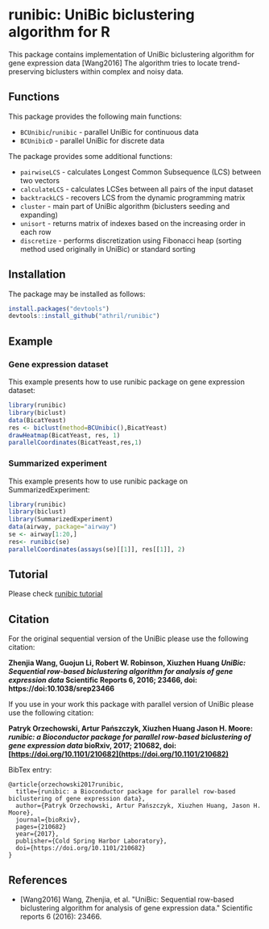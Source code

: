 # runibic: UniBic biclustering algorithm for R

This package contains implementation of UniBic biclustering algorithm for gene expression data [Wang2016]
The algorithm tries to locate trend-preserving biclusters within complex and noisy data.

## Functions
This package provides the following main functions:
* `BCUnibic`/`runibic` - parallel UniBic for continuous data
* `BCUnibicD` - parallel UniBic for discrete data

The package provides some additional functions:
* `pairwiseLCS` - calculates Longest Common Subsequence (LCS) between two vectors
* `calculateLCS` - calculates LCSes between all pairs of the input dataset
* `backtrackLCS` - recovers LCS from the dynamic programming matrix
* `cluster` - main part of UniBic algorithm (biclusters seeding and expanding)
* `unisort` - returns matrix of indexes based on the increasing order in each row
* `discretize` - performs discretization using Fibonacci heap (sorting method used originally in UniBic) or standard sorting


## Installation
The package may be installed as follows:
```r
install.packages("devtools")
devtools::install_github("athril/runibic")
```

## Example
### Gene expression dataset
This example presents how to use runibic package on gene expression dataset:
```r
library(runibic)
library(biclust)
data(BicatYeast)
res <- biclust(method=BCUnibic(),BicatYeast)
drawHeatmap(BicatYeast, res, 1)
parallelCoordinates(BicatYeast,res,1)
```

### Summarized experiment
This example presents how to use runibic package on SummarizedExperiment:
```r
library(runibic)
library(biclust)
library(SummarizedExperiment)
data(airway, package="airway")
se <- airway[1:20,]
res<- runibic(se)
parallelCoordinates(assays(se)[[1]], res[[1]], 2)
```

## Tutorial
Please check [runibic tutorial](https://github.com/athril/runibic/tree/master/vignettes/runibic.Rmd)

## Citation
For the original sequential version of the UniBic please use the following citation:

**Zhenjia Wang, Guojun Li, Robert W. Robinson, Xiuzhen Huang
*UniBic: Sequential row-based biclustering algorithm for analysis of gene expression data*
Scientific Reports 6, 2016; 23466, doi: https://doi:10.1038/srep23466**


If you use in your work this package with parallel version of UniBic please use the following citation:

**Patryk Orzechowski, Artur Pańszczyk, Xiuzhen Huang Jason H. Moore:
*runibic: a Bioconductor package for parallel row-based biclustering of gene expression data*
bioRxiv, 2017; 210682, doi: [https://doi.org/10.1101/210682](https://doi.org/10.1101/210682)**

BibTex entry:
```
@article{orzechowski2017runibic,
  title={runibic: a Bioconductor package for parallel row-based biclustering of gene expression data},
  author={Patryk Orzechowski, Artur Pańszczyk, Xiuzhen Huang, Jason H. Moore},
  journal={bioRxiv},
  pages={210682}
  year={2017},
  publisher={Cold Spring Harbor Laboratory},
  doi={https://doi.org/10.1101/210682}
}
```


## References
* [Wang2016] Wang, Zhenjia, et al. "UniBic: Sequential row-based biclustering algorithm for analysis of gene expression data." Scientific reports 6 (2016): 23466.
